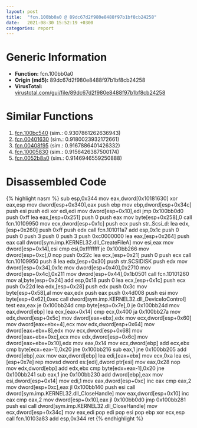 ```yaml
---
layout: post
title:  "fcn.100bb0a0 @ 89dc67d2f980e8488f97b1bf8cb24258"
date:   2021-08-30 15:52:19 +0300
categories: report
---
```


# Generic Information
- **Function:** fcn.100bb0a0
- **Origin (md5):** 89dc67d2f980e8488f97b1bf8cb24258
- **VirusTotal:** [virustotal.com/gui/file/89dc67d2f980e8488f97b1bf8cb24258][virustotal_ref]



# Similar Functions

1. [fcn.100bc540][similar_1_ref] (sim.: 0.9307861262636943)
2. [fcn.00401630][similar_2_ref] (sim.: 0.9180023932172661)
3. [fcn.00408f95][similar_3_ref] (sim.: 0.9167886401426332)
4. [fcn.10005830][similar_4_ref] (sim.: 0.9156426387500174)
5. [fcn.0052b8a0][similar_5_ref] (sim.: 0.9146946559250888)


# Disassembled Code

{% highlight nasm %}
sub esp,0x344
mov eax,dword[0x10181630]
xor eax,esp
mov dword[esp+0x340],eax
push ebp
mov ebp,dword[esp+0x34c]
push esi
push edi
xor edi,edi
mov dword[esp+0x10],edi
jmp 0x100bb0d0
push 0xff
lea eax,[esp+0x251]
push 0
push eax
mov byte[esp+0x258],0
call fcn.10109950
mov ecx,dword[esp+0x1c]
push ecx
push str..Scsi_d:
lea edx,[esp+0x260]
push 0xff
push edx
call fcn.101011a7
add esp,0x1c
push 0
push 0
push 3
push 0
push 3
push 0xc0000000
lea eax,[esp+0x264]
push eax
call dword[sym.imp.KERNEL32.dll_CreateFileA]
mov esi,eax
mov dword[esp+0x14],esi
cmp esi,0xffffffff
je 0x100bb266
mov dword[esp+0xc],0
nop 
push 0x22c
lea ecx,[esp+0x21]
push 0
push ecx
call fcn.10109950
push 8
lea edx,[esp+0x30]
push str.SCSIDISK
push edx
mov dword[esp+0x34],0x1c
mov dword[esp+0x40],0x2710
mov dword[esp+0x4c],0x211
mov dword[esp+0x44],0x1b0501
call fcn.10101260
mov al,byte[esp+0x24]
add esp,0x18
push 0
lea ecx,[esp+0x1c]
push ecx
push 0x22d
lea edx,[esp+0x28]
push edx
push 0x3c
mov byte[esp+0x58],al
mov eax,edx
push eax
push 0x4d008
push esi
mov byte[esp+0x62],0xec
call dword[sym.imp.KERNEL32.dll_DeviceIoControl]
test eax,eax
je 0x100bb24d
cmp byte[esp+0x7e],0
je 0x100bb24d
mov eax,dword[ebp]
lea ecx,[eax+0x14]
cmp ecx,0x400
ja 0x100bb27a
mov edx,dword[esp+0x5c]
mov dword[eax+ebx],edx
mov ecx,dword[esp+0x60]
mov dword[eax+ebx+4],ecx
mov edx,dword[esp+0x64]
mov dword[eax+ebx+8],edx
mov ecx,dword[esp+0x68]
mov dword[eax+ebx+0xc],ecx
mov edx,dword[esp+0x6c]
mov dword[eax+ebx+0x10],edx
mov eax,0x14
mov ecx,dword[ebp]
add ecx,ebx
cmp byte[ecx+eax-1],0x20
jne 0x100bb216
sub eax,1
jne 0x100bb205
add dword[ebp],eax
mov eax,dword[ebp]
lea edi,[eax+ebx]
mov ecx,0xa
lea esi,[esp+0x7e]
rep movsd dword es:[edi],dword ptr[esi]
mov eax,0x28
nop 
mov edx,dword[ebp]
add edx,ebx
cmp byte[edx+eax-1],0x20
jne 0x100bb241
sub eax,1
jne 0x100bb230
add dword[ebp],eax
mov esi,dword[esp+0x14]
mov edi,1
mov eax,dword[esp+0xc]
inc eax
cmp eax,2
mov dword[esp+0xc],eax
jl 0x100bb140
push esi
call dword[sym.imp.KERNEL32.dll_CloseHandle]
mov eax,dword[esp+0x10]
inc eax
cmp eax,2
mov dword[esp+0x10],eax
jl 0x100bb0d0
jmp 0x100bb281
push esi
call dword[sym.imp.KERNEL32.dll_CloseHandle]
mov ecx,dword[esp+0x34c]
mov eax,edi
pop edi
pop esi
pop ebp
xor ecx,esp
call fcn.10103a83
add esp,0x344
ret 
{% endhighlight %}


[similar_1_ref]: /report/fcn.100bc540@89dc67d2f980e8488f97b1bf8cb24258
[similar_2_ref]: /report/fcn.00401630@a2475448bf4050c1583e1970984a4d00
[similar_3_ref]: /report/fcn.00408f95@fbf34fa6d7da2b8e1de5133a8ca34847
[similar_4_ref]: /report/fcn.10005830@4c3818fdf32d89a09257dbc9d3e142ea
[similar_5_ref]: /report/fcn.0052b8a0@c60344b51fa39a329b92557d24ff7670
[virustotal_ref]: https://www.virustotal.com/gui/file/89dc67d2f980e8488f97b1bf8cb24258